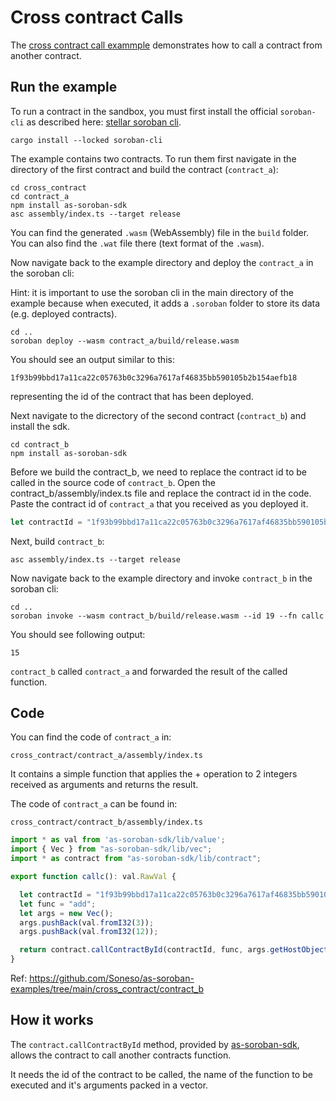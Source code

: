 # Cross contract Calls

The [cross contract call exammple](https://github.com/Soneso/as-soroban-examples/tree/main/cross_contract) demonstrates how to call a contract from another contract.


## Run the example

To run a contract in the sandbox, you must first install the official ```soroban-cli``` as described here: [stellar soroban cli](https://github.com/stellar/soroban-cli).

```shell
cargo install --locked soroban-cli
```

The example contains two contracts. To run them first navigate in the directory of the first contract and build the contract (```contract_a```):

```shell
cd cross_contract
cd contract_a
npm install as-soroban-sdk
asc assembly/index.ts --target release
```

You can find the generated ```.wasm``` (WebAssembly) file in the ```build``` folder. You can also find the ```.wat``` file there (text format of the ```.wasm```).

Now navigate back to the example directory and deploy the ```contract_a``` in the soroban cli:

Hint: it is important to use the soroban cli in the main directory of the example because when executed, it adds a ```.soroban``` folder to store its data (e.g. deployed contracts).

```shell
cd ..
soroban deploy --wasm contract_a/build/release.wasm
```

You should see an output similar to this:
```shell
1f93b99bbd17a11ca22c05763b0c3296a7617af46835bb590105b2b154aefb18
```
representing the id of the contract that has been deployed.

Next navigate to the dicrectory of the second contract (```contract_b```) and install the sdk.

```shell
cd contract_b
npm install as-soroban-sdk
````

Before we build the contract_b, we need to replace the contract id to be called in the source code of ```contract_b```. 
Open the contract_b/assembly/index.ts file and replace the contract id in the code. Paste the contract id of ```contract_a``` that you received as you deployed it.

```typescript
let contractId = "1f93b99bbd17a11ca22c05763b0c3296a7617af46835bb590105b2b154aefb18";
```

Next, build ```contract_b```:

```shell
asc assembly/index.ts --target release
```

Now navigate back to the example directory and invoke ```contract_b``` in the soroban cli:

```shell
cd ..
soroban invoke --wasm contract_b/build/release.wasm --id 19 --fn callc
```

You should see following output:
```shell
15
```

```contract_b``` called ```contract_a``` and forwarded the result of the called function.


## Code

You can find the code of ```contract_a``` in:

```shell
cross_contract/contract_a/assembly/index.ts
```
It contains a simple function that applies the + operation to 2 integers received as arguments and returns the result.

The code of ```contract_a``` can be found in:

```shell
cross_contract/contract_b/assembly/index.ts
```


```typescript
import * as val from 'as-soroban-sdk/lib/value';
import { Vec } from "as-soroban-sdk/lib/vec";
import * as contract from "as-soroban-sdk/lib/contract";

export function callc(): val.RawVal {

  let contractId = "1f93b99bbd17a11ca22c05763b0c3296a7617af46835bb590105b2b154aefb18";
  let func = "add";
  let args = new Vec();
  args.pushBack(val.fromI32(3));
  args.pushBack(val.fromI32(12));

  return contract.callContractById(contractId, func, args.getHostObject());
}
```

Ref: https://github.com/Soneso/as-soroban-examples/tree/main/cross_contract/contract_b

## How it works

The ```contract.callContractById``` method, provided by [as-soroban-sdk](https://github.com/Soneso/as-soroban-sdk), allows the contract to call another contracts function.

It needs the id of the contract to be called, the name of the function to be executed and it's arguments packed in a vector.
